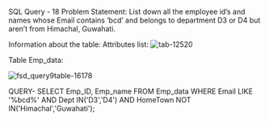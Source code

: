SQL Query - 18
Problem Statement:
List down all the employee id’s and names whose Email contains ‘bcd’ and belongs to department D3 or D4 but aren’t from Himachal, Guwahati.

Information about the table:
Attributes list: 
![tab-12520](https://user-images.githubusercontent.com/97792024/184972333-17560874-7027-4e39-90b2-ee50e03a5c57.png)






Table Emp_data:

![fsd_query9table-16178](https://user-images.githubusercontent.com/97792024/184971979-fda507f3-78a4-4a05-8ce4-ee4f602adac3.png)


QUERY-
SELECT Emp_ID, Emp_name FROM Emp_data WHERE Email LIKE '%bcd%' AND Dept IN('D3','D4') 
AND 
HomeTown NOT IN('Himachal','Guwahati');

